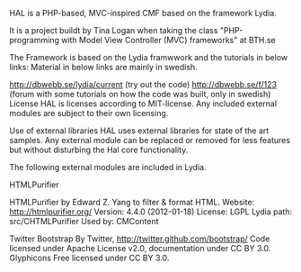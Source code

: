 HAL is a PHP-based, MVC-inspired CMF based on the framework Lydia.

It is a project buildt by Tina Logan when taking the class "PHP-programming with Model View Controller (MVC) frameworks" at BTH.se

The Framework is based on the Lydia framwwork and the tutorials in below links:
Material in below links are mainly in swedish.

http://dbwebb.se/lydia/current (try out the code)
http://dbwebb.se/f/123 (forum with some tutorials on how the code was built, only in swedish)
License
HAL is licenses according to MIT-license. Any included external modules are subject to their own licensing.

Use of external libraries
HAL uses external libraries for state of the art samples. Any external module can be replaced or removed for less features but without disturbing the Hal core functionality.

The following external modules are included in Lydia.

HTMLPurifier

HTMLPurifier by Edward Z. Yang to filter & format HTML. Website: http://htmlpurifier.org/ Version: 4.4.0 (2012-01-18) License: LGPL Lydia path: src/CHTMLPurifier Used by: CMContent


Twitter Bootstrap
By Twitter, http://twitter.github.com/bootstrap/
Code licensed under Apache License v2.0, documentation under CC BY 3.0.
Glyphicons Free licensed under CC BY 3.0.
